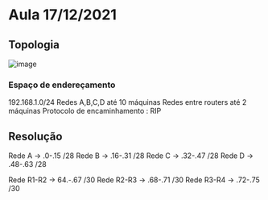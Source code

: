 # Aula 17/12/2021

## Topologia

![image](https://user-images.githubusercontent.com/12052283/146646055-fc6702db-de76-491e-b98c-4958ea837a17.png)


### Espaço de endereçamento

192.168.1.0/24
Redes A,B,C,D até 10 máquinas
Redes entre routers até 2 máquinas
Protocolo de encaminhamento : RIP

## Resolução

Rede A -> .0-.15 /28
Rede B -> .16-.31 /28
Rede C -> .32-.47 /28
Rede D -> .48-.63 /28

Rede R1-R2 -> 64.-.67 /30
Rede R2-R3 -> .68-.71 /30
Rede R3-R4 -> .72-.75 /30
